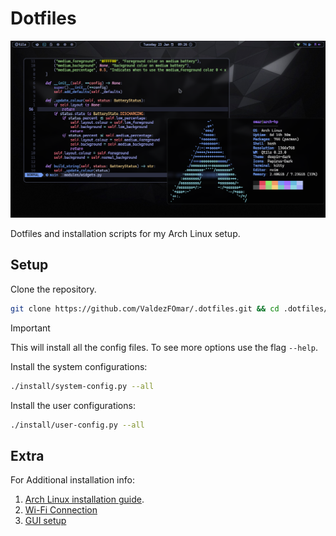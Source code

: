 # Dotfiles

![Desktop](./desktop_screenshot.png)

Dotfiles and installation scripts for my Arch Linux setup.

## Setup

Clone the repository.

```sh
git clone https://github.com/ValdezFOmar/.dotfiles.git && cd .dotfiles/
```

> [!IMPORTANT]
> This will install all the config files. To see more options use the flag `--help`.

Install the system configurations:

```sh
./install/system-config.py --all
```

Install the user configurations:

```sh
./install/user-config.py --all
```

## Extra

For Additional installation info:

1. [Arch Linux installation guide](/notes/installation-guide.md).
2. [Wi-Fi Connection](/notes/connect-wifi.md)
3. [GUI setup](/notes/gui-config.md)
